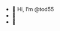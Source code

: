 - 👋 Hi, I’m @tod55
- 👀
- 🌱 

<!---
tod55/tod55 is a ✨ special ✨ repository because its `README.md` (this file) appears on your GitHub profile.
You can click the Preview link to take a look at your changes.
--->

